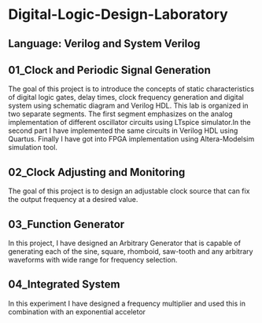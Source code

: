 # Digital-Logic-Design-Laboratory
## Language: Verilog and System Verilog

## 01_Clock and Periodic Signal Generation
The goal of this project is to introduce the concepts of static characteristics of digital logic
gates, delay times, clock frequency generation and digital system using schematic diagram and
Verilog HDL. This lab is organized in two separate segments. The first segment emphasizes on the
analog implementation of different oscillator circuits using LTspice simulator.In the second part I
have implemented the same circuits in Verilog HDL using Quartus. Finally I have got into FPGA
implementation using Altera-Modelsim simulation tool.

## 02_Clock Adjusting and Monitoring
The goal of this project is to design an adjustable clock source that can fix the output
frequency at a desired value.

## 03_Function Generator
In this project, I have designed an Arbitrary Generator that is capable of generating each
of the sine, square, rhomboid, saw-tooth and any arbitrary waveforms with wide range for frequency selection. 

## 04_Integrated System
In this experiment I have designed a frequency multiplier and used this in combination with an exponential acceletor
